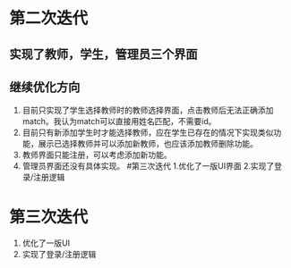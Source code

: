 # 第二次迭代
## 实现了教师，学生，管理员三个界面
## 继续优化方向
1. 目前只实现了学生选择教师时的教师选择界面，点击教师后无法正确添加match。我认为match可以直接用姓名匹配，不需要id。
2. 目前只有新添加学生时才能选择教师，应在学生已存在的情况下实现类似功能，展示已选择教师并可以添加新教师，也应该添加教师删除功能。
3. 教师界面只能注册，可以考虑添加新功能。
4. 管理员界面还没有具体实现。
#第三次迭代
1.优化了一版UI界面
2.实现了登录/注册逻辑
# 第三次迭代
1. 优化了一版UI
2. 实现了登录/注册逻辑
